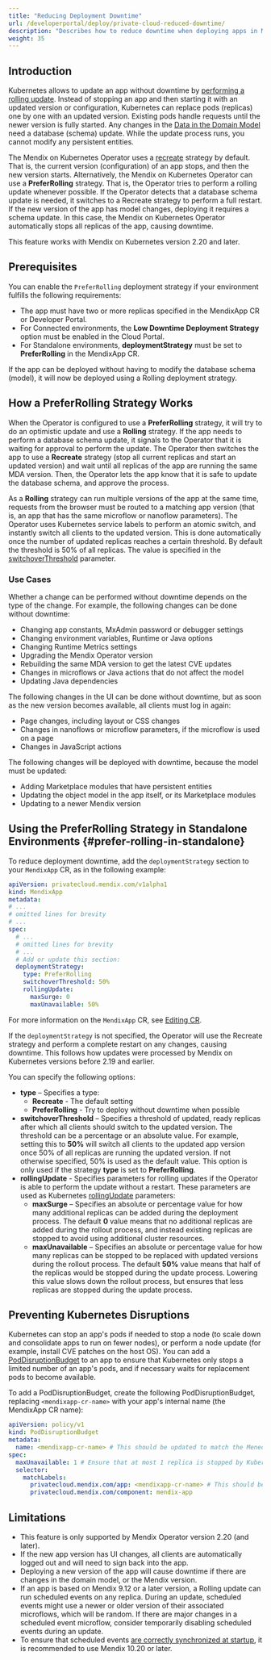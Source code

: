 ```yaml
---
title: "Reducing Deployment Downtime"
url: /developerportal/deploy/private-cloud-reduced-downtime/
description: "Describes how to reduce downtime when deploying apps in Mendix on Kubernetes environments."
weight: 35
---
```

## Introduction

Kubernetes allows to update an app without downtime by [performing a rolling update](https://kubernetes.io/docs/tutorials/kubernetes-basics/update/update-intro/). Instead of stopping an app and then starting it with an updated version or configuration, Kubernetes can replace pods (replicas) one by one with an updated version. Existing pods handle requests until the newer version is fully started. Any changes in the [Data in the Domain Model](/refguide/domain-model/) need a database (schema) update. While the update process runs, you cannot modify any persistent entities.

The Mendix on Kubernetes Operator uses a [recreate](https://kubernetes.io/docs/concepts/workloads/controllers/deployment/#recreate-deployment) strategy by default. That is, the current version (configuration) of an app stops, and then the new version starts. Alternatively, the Mendix on Kubernetes Operator can use a **PreferRolling** strategy. That is, the Operator tries to perform a rolling update whenever possible. If the Operator detects that a database schema update is needed, it switches to a Recreate strategy to perform a full restart. If the new version of the app has model changes, deploying it requires a schema update. In this case, the Mendix on Kubernetes Operator automatically stops all replicas of the app, causing downtime.

This feature works with Mendix on Kubernetes version 2.20 and later.

## Prerequisites

You can enable the `PreferRolling` deployment strategy if your environment fulfills the following requirements:

* The app must have two or more replicas specified in the MendixApp CR or Developer Portal.
* For Connected environments, the **Low Downtime Deployment Strategy** option must be enabled in the Cloud Portal.
* For Standalone environments, **deploymentStrategy** must be set to **PreferRolling** in the MendixApp CR.

If the app can be deployed without having to modify the database schema (model), it will now be deployed using a Rolling deployment strategy.

## How a PreferRolling Strategy Works

When the Operator is configured to use a **PreferRolling** strategy, it will try to do an optimistic update and use a **Rolling** strategy. If the app needs to perform a database schema update, it signals to the Operator that it is waiting for approval to perform the update. The Operator then switches the app to use a **Recreate** strategy (stop all current replicas and start an updated version) and wait until all replicas of the app are running the same MDA version. Then, the Operator lets the app know that it is safe to update the database schema, and approve the process.

As a **Rolling** strategy can run multiple versions of the app at the same time, requests from the browser must be routed to a matching app version (that is, an app that has the same microflow or nanoflow parameters). The Operator uses Kubernetes service labels to perform an atomic switch, and instantly switch all clients to the updated version. This is done automatically once the number of updated replicas reaches a certain threshold. By default the threshold is 50% of all replicas. The value is specified in the [switchoverThreshold](#prefer-rolling-in-standalone) parameter.

### Use Cases

Whether a change can be performed without downtime depends on the type of the change. For example, the following changes can be done without downtime:

* Changing app constants, MxAdmin password or debugger settings
* Changing environment variables, Runtime or Java options
* Changing Runtime Metrics settings
* Upgrading the Mendix Operator version
* Rebuilding the same MDA version to get the latest CVE updates
* Changes in microflows or Java actions that do not affect the model
* Updating Java dependencies

The following changes in the UI can be done without downtime, but as soon as the new version becomes available, all clients must log in again:

* Page changes, including layout or CSS changes
* Changes in nanoflows or microflow parameters, if the microflow is used on a page
* Changes in JavaScript actions

The following changes will be deployed with downtime, because the model must be updated:

* Adding Marketplace modules that have persistent entities
* Updating the object model in the app itself, or its Marketplace modules
* Updating to a newer Mendix version

## Using the PreferRolling Strategy in Standalone Environments {#prefer-rolling-in-standalone}

To reduce deployment downtime, add the `deploymentStrategy` section to your `MendixApp` CR, as in the following example:

```yaml
apiVersion: privatecloud.mendix.com/v1alpha1
kind: MendixApp
metadata:
# ...
# omitted lines for brevity
# ...
spec:
  # ...
  # omitted lines for brevity
  # ...
  # Add or update this section:
  deploymentStrategy:
    type: PreferRolling
    switchoverThreshold: 50%
    rollingUpdate:
      maxSurge: 0
      maxUnavailable: 50%
```

For more information on the `MendixApp` CR, see [Editing CR](/developerportal/deploy/private-cloud-operator/#edit-cr).

If the `deploymentStrategy` is not specified, the Operator will use the Recreate strategy and perform a complete restart on any changes, causing downtime. This follows how updates were processed by Mendix on Kubernetes versions before 2.19 and earlier.

You can specify the following options:

* **type** – Specifies a type:
    * **Recreate** - The default setting
    * **PreferRolling** - Try to deploy without downtime when possible
* **switchoverThreshold** – Specifies a threshold of updated, ready replicas after which all clients should switch to the updated version. The threshold can be a percentage or an absolute value.
    For example, setting this to **50%** will switch all clients to the updated app version once 50% of all replicas are running the updated version. If not otherwise specified, 50% is used as the default value. This option is only used if the strategy **type** is set to **PreferRolling**.
* **rollingUpdate** - Specifies parameters for rolling updates if the Operator is able to perform the update without a restart. These parameters are used as Kubernetes [rollingUpdate](https://kubernetes.io/docs/concepts/workloads/controllers/deployment/#rolling-update-deployment) parameters:
    * **maxSurge** – Specifies an absolute or percentage value for how many additional replicas can be added during the deployment process. The default **0** value means that no additional replicas are added during the rollout process, and instead existing replicas are stopped to avoid using additional cluster resources.
    * **maxUnavailable** – Specifies an absolute or percentage value for how many replicas can be stopped to be replaced with updated versions during the rollout process. The default **50%** value means that half of the replicas would be stopped during the update process. Lowering this value slows down the rollout process, but ensures that less replicas are stopped during the update process.

## Preventing Kubernetes Disruptions

Kubernetes can stop an app's pods if needed to stop a node (to scale down and consolidate apps to run on fewer nodes), or perform a node update (for example, install CVE patches on the host OS). You can add a [PodDisruptionBudget](https://kubernetes.io/docs/tasks/run-application/configure-pdb/) to an app to ensure that Kubernetes only stops a limited number of an app's pods, and if necessary waits for replacement pods to become available.

To add a PodDisruptionBudget, create the following PodDisruptionBudget, replacing `<mendixapp-cr-name>` with your app's internal name (the MendixApp CR name):

```yaml
apiVersion: policy/v1
kind: PodDisruptionBudget
metadata:
  name: <mendixapp-cr-name> # This should be updated to match the MenedixApp CR name
spec:
  maxUnavailable: 1 # Ensure that at most 1 replica is stopped by Kubernetes
  selector:
    matchLabels:
      privatecloud.mendix.com/app: <mendixapp-cr-name> # This should be updated to match the MenedixApp CR name
      privatecloud.mendix.com/component: mendix-app
```

## Limitations

* This feature is only supported by Mendix Operator version 2.20 (and later).
* If the new app version has UI changes, all clients are automatically logged out and will need to sign back into the app.
* Deploying a new version of the app will cause downtime if there are changes in the domain model, or the Mendix version.
* If an app is based on Mendix 9.12 or a later version, a Rolling update can run scheduled events on any replica. During an update, scheduled events might use a newer or older version of their associated microflows, which will be random. If there are major changes in a scheduled event microflow, consider temporarily disabling scheduled events during an update.
* To ensure that scheduled events [are correctly synchronized at startup](/releasenotes/studio-pro/10.20/#improvements), it is recommended to use Mendix 10.20 or later.

